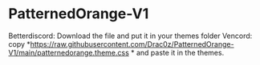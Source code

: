 # PatternedOrange-V1
Betterdiscord: Download the file and put it in your themes folder
Vencord: copy *https://raw.githubusercontent.com/Drac0z/PatternedOrange-V1/main/patternedorange.theme.css * and paste it in the themes.
